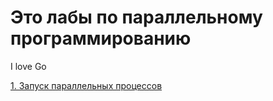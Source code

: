 # Это лабы по параллельному программированию

I love Go

[1. Запуск параллельных процессов](l1/README.md)

